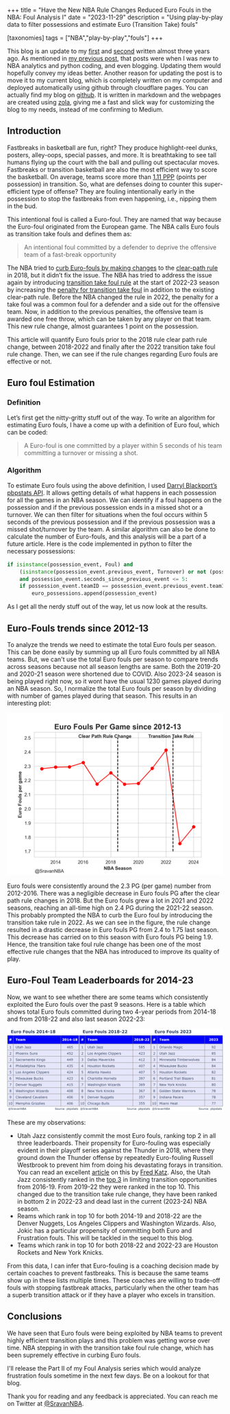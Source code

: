 +++
title = "Have the New NBA Rule Changes Reduced Euro Fouls in the NBA: Foul Analysis I"
date = "2023-11-29"
description = "Using play-by-play data to filter possessions and estimate Euro (Transition Take) fouls"

[taxonomies]
tags = ["NBA","play-by-play","fouls"]
+++

This blog is an update to my [first](https://medium.com/basketballobservations/frustration-fouls-in-the-nba-4fed20ca0075) and [second](https://medium.com/basketballobservations/euro-fouls-in-the-nba-c8d8cee7a3a8) written almost three years ago. As mentioned in [my previous post](https://blog.sradjoker.cc/posts/nba-sosadj/), that posts were when I was new to NBA analytics and python coding, and even blogging. Updating them would hopefully convey my ideas better. Another reason for updating the post is to move it to my current blog, which is completely written on my computer and deployed automatically using github through cloudflare pages. You can actually find my blog on [github](https://github.com/sravanpannala/blog). It is written in markdown and the webpages are created using [zola](https://www.getzola.org/), giving me a fast and slick way for customizing the blog to my needs, instead of me confirming to Medium. 

## Introduction
Fastbreaks in basketball are fun, right? They produce highlight-reel dunks, posters, alley-oops, special passes, and more. It is breathtaking to see tall humans flying up the court with the ball and pulling out spectacular moves. Fastbreaks or transition basketball are also the most efficient way to score the basketball. On average, teams score more than [1.11 PPP](https://www.nba.com/stats/teams/transition?SeasonYear=2023-24&SeasonType=Regular+Season&sort=PPP&dir=1) (points per possession) in transition. So, what are defenses doing to counter this super-efficient type of offense? They are fouling intentionally early in the possession to stop the fastbreaks from even happening, i.e., nipping them in the bud.

This intentional foul is called a Euro-foul. They are named that way because the Euro-foul originated from the European game. The NBA calls Euro fouls as transition take fouls and defines them as:
> An intentional foul committed by a defender to deprive the offensive team of a fast-break opportunity

The NBA tried to [curb Euro-fouls by making changes](https://official.nba.com/example-of-clear-path-rule-simplifications/) to the [clear-path rule](https://www.washingtonpost.com/news/sports/wp/2018/08/27/the-nba-is-trying-to-speed-up-the-game-again-thats-good-for-the-league-and-for-fans/) in 2018, but it didn’t fix the issue. 
The NBA has tried to address the issue again by introducing [transition take foul rule](https://www.nba.com/news/nba-board-of-governors-approves-heightened-penalty-for-transition-take-foul) at the start of 2022-23 season by increasing the [penalty for transition take foul](https://www.sportingnews.com/us/nba/news/take-foul-transition-rule-penalties-clear-path-nba/wmsl3amguhycebagau4mmd5i) in addition to the existing clear-path rule.
Before the NBA changed the rule in 2022, the penalty for a take foul was a common foul for a defender and a side out for the offensive team. Now, in addition to the previous penalties, the offensive team is awarded one free throw, which can be taken by any player on that team. This new rule change, almost guarantees 1 point on the possession. 

This article will quantify Euro fouls prior to the 2018 rule clear path rule change, between 2018-2022 and finally after the 2022 transition take foul rule change. Then, we can see if the rule changes regarding Euro fouls are effective or not.


## Euro foul Estimation
### Definition
Let’s first get the nitty-gritty stuff out of the way. To write an algorithm for estimating Euro fouls, I have a come up with a definition of Euro foul, which can be coded:

>A Euro-foul is one committed by a player within 5 seconds of his team committing a turnover or missing a shot.

### Algorithm
To estimate Euro fouls using the above definition, I used [Darryl Blackport’s](https://twitter.com/bballport) [pbpstats API](https://pbpstats.readthedocs.io/en/latest/). It allows getting details of what happens in each possession for all the games in an NBA season. We can identify if a foul happens on the possession and if the previous possession ends in a missed shot or a turnover. We can then filter for situations when the foul occurs within 5 seconds of the previous possession and if the previous possession was a missed shot/turnover by the team. A similar algorithm can also be done to calculate the number of Euro-fouls, and this analysis will be a part of a future article. Here is the code implemented in python to filter the necessary possessions:

```python
if isinstance(possession_event, Foul) and 
    (isinstance(possession_event.previous_event, Turnover) or not (possession_event.previous_event, FieldGoal)) 
    and possession_event.seconds_since_previous_event <= 5:
    if possession_event.teamID == possession_event.previous_event.teamID:
        euro_possessions.append(possession_event)
```

As I get all the nerdy stuff out of the way, let us now look at the results.

## Euro-Fouls trends since 2012-13

To analyze the trends we need to estimate the total Euro fouls per season. This can be done easily by summing up all Euro fouls committed by all NBA teams. But, we can't use the total Euro fouls per season to compare trends across seasons because not all season lengths are same. Both the 2019-20 and 2020-21 season were shortened due to COVID. Also 2023-24 season is being played right now, so it wont have the usual 1230 games played during an NBA season. So, I normalize the total Euro fouls per season by dividing with number of games played during that season. This results in an interesting plot:

 ![Euro Fouls Per Game](./nba_euro_1.png)

Euro fouls were consistently around the 2.3 PG (per game) number from 2012-2016. There was a negligible decrease in Euro fouls PG after the clear path rule changes in 2018. But the Euro fouls grew a lot in 2021 and 2022 seasons, reaching an all-time high on 2.4 PG during the 2021-22 season. This probably prompted the NBA to curb the Euro foul by introducing the transition take rule in 2022. As we can see in the figure, the rule change resulted in a drastic decrease in Euro fouls PG from 2.4 to 1.75 last season. This decrease has carried on to this season with Euro fouls PG being 1.9. Hence, the transition take foul rule change has been one of the most effective rule changes that the NBA has introduced to improve its quality of play.

## Euro-Foul Team Leaderboards for 2014-23
Now, we want to see whether there are some teams which consistently exploited the Euro fouls over the past 9 seasons.
Here is a table which shows total Euro fouls committed during two 4-year periods from 2014-18 and from 2018-22 and also last season 2022-23:

![Euro Fouls Team Leaderboards](./nba_euro_2.png)

These are my observations:
- Utah Jazz consistently commit the most Euro fouls, ranking top 2 in all three leaderboards. Their propensity for Euro-fouling was especially evident in their playoff series against the Thunder in 2018, where they ground down the Thunder offense by repeatedly Euro-fouling Russell Westbrook to prevent him from doing his devastating forays in transition. You can read an excellent [article](https://www.normantranscript.com/oklahoma/jazz-trying-to-win-on-the-margins-by-euro-fouling-thunder/article_5e1ce470-44e8-11e8-a6a8-9f78181fe172.html) on this by [Fred Katz](http://twitter.com/FredKatz). Also, the Utah Jazz consistently ranked in the [top 3](https://www.nba.com/stats/teams/transition?sort=POSS_PCT&dir=-1&SeasonType=Regular+Season&TypeGrouping=defensive&SeasonYear=2018-19) in limiting transition opportunities from 2016-19. From 2019-22 they were ranked in the top 10. This changed due to the transition take rule change, they have been ranked in bottom 2 in 2022-23 and dead last in the current (2023-24) NBA season.
- Reams which rank in top 10 for both 2014-19 and 2018-22 are the Denver Nuggets, Los Angeles Clippers and Washington Wizards. Also, Jokic has a particular propensity of committing both Euro and Frustration fouls. This will be tackled in the sequel to this blog.
- Teams which rank in top 10 for both 2018-22 and 2022-23 are Houston Rockets and New York Knicks. 

From this data, I can infer that Euro-fouling is a coaching decision made by certain coaches to prevent fastbreaks. This is because the same teams show up in these lists multiple times. These coaches are willing to trade-off fouls with stopping fastbreak attacks, particularly when the other team has a superb transition attack or if they have a player who excels in transition.


## Conclusions
We have seen that Euro fouls were being exploited by NBA teams to prevent highly efficient transition plays and this problem was getting worse over time. NBA stepping in with the transition take foul rule change, which has been supremely effective in curbing Euro fouls. 

I'll release the Part II of my Foul Analysis series which would analyze frustration fouls sometime in the next few days. Be on a lookout for that blog. 

Thank you for reading and any feedback is appreciated. You can reach me on Twitter at [@SravanNBA](https://twitter.com/SravanNBA).